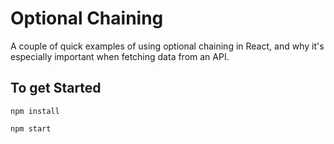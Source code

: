 # Optional Chaining

A couple of quick examples of using optional chaining in React, and why it's especially important when fetching data from an API. 

## To get Started

```
npm install

npm start
```
